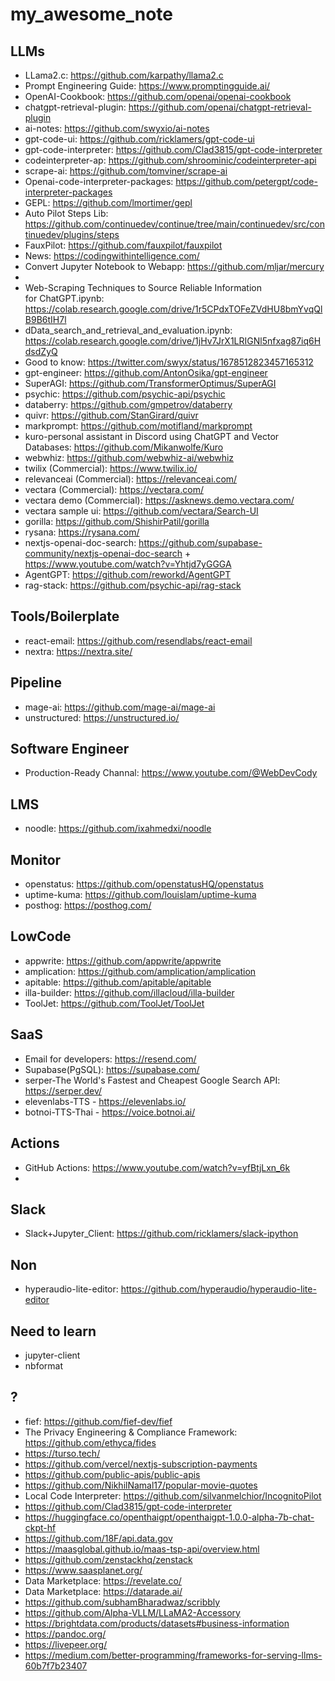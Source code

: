 # my_awesome_note

## LLMs
- LLama2.c: https://github.com/karpathy/llama2.c
- Prompt Engineering Guide: https://www.promptingguide.ai/
- OpenAI-Cookbook: https://github.com/openai/openai-cookbook
- chatgpt-retrieval-plugin: https://github.com/openai/chatgpt-retrieval-plugin
- ai-notes: https://github.com/swyxio/ai-notes
- gpt-code-ui: https://github.com/ricklamers/gpt-code-ui
- gpt-code-interpreter: https://github.com/Clad3815/gpt-code-interpreter
- codeinterpreter-ap: https://github.com/shroominic/codeinterpreter-api
- scrape-ai: https://github.com/tomviner/scrape-ai
- Openai-code-interpreter-packages: https://github.com/petergpt/code-interpreter-packages
- GEPL: https://github.com/lmortimer/gepl
- Auto Pilot Steps Lib: https://github.com/continuedev/continue/tree/main/continuedev/src/continuedev/plugins/steps
- FauxPilot: https://github.com/fauxpilot/fauxpilot
- News: https://codingwithintelligence.com/
- Convert Jupyter Notebook to Webapp: https://github.com/mljar/mercury
- 
- Web-Scraping Techniques to Source Reliable Information for ChatGPT.ipynb: https://colab.research.google.com/drive/1r5CPdxTOFeZVdHU8bmYvqQlB9B6tIH7l
- dData_search_and_retrieval_and_evaluation.ipynb: https://colab.research.google.com/drive/1jHv7JrX1LRIGNl5nfxag87iq6HdsdZyQ
- Good to know: https://twitter.com/swyx/status/1678512823457165312
- gpt-engineer: https://github.com/AntonOsika/gpt-engineer
- SuperAGI: https://github.com/TransformerOptimus/SuperAGI
- psychic: https://github.com/psychic-api/psychic
- databerry: https://github.com/gmpetrov/databerry
- quivr: https://github.com/StanGirard/quivr
- markprompt: https://github.com/motifland/markprompt
- kuro-personal assistant in Discord using ChatGPT and Vector Databases: https://github.com/Mikanwolfe/Kuro
- webwhiz: https://github.com/webwhiz-ai/webwhiz
- twilix (Commercial): https://www.twilix.io/
- relevanceai (Commercial): https://relevanceai.com/
- vectara (Commercial): https://vectara.com/
- vectara demo (Commercial): https://asknews.demo.vectara.com/
- vectara sample ui: https://github.com/vectara/Search-UI
- gorilla: https://github.com/ShishirPatil/gorilla
- rysana: https://rysana.com/
- nextjs-openai-doc-search: https://github.com/supabase-community/nextjs-openai-doc-search + https://www.youtube.com/watch?v=Yhtjd7yGGGA
- AgentGPT: https://github.com/reworkd/AgentGPT
- rag-stack: https://github.com/psychic-api/rag-stack

## Tools/Boilerplate
- react-email: https://github.com/resendlabs/react-email
- nextra: https://nextra.site/

## Pipeline
- mage-ai: https://github.com/mage-ai/mage-ai
- unstructured: https://unstructured.io/

## Software Engineer
- Production-Ready Channal: https://www.youtube.com/@WebDevCody

## LMS
- noodle: https://github.com/ixahmedxi/noodle

## Monitor
- openstatus: https://github.com/openstatusHQ/openstatus
- uptime-kuma: https://github.com/louislam/uptime-kuma
- posthog: https://posthog.com/

## LowCode
- appwrite: https://github.com/appwrite/appwrite
- amplication: https://github.com/amplication/amplication
- apitable: https://github.com/apitable/apitable
- illa-builder: https://github.com/illacloud/illa-builder
- ToolJet: https://github.com/ToolJet/ToolJet

## SaaS
- Email for developers: https://resend.com/
- Supabase(PgSQL): https://supabase.com/
- serper-The World's Fastest and Cheapest Google Search API: https://serper.dev/
- elevenlabs-TTS - https://elevenlabs.io/
- botnoi-TTS-Thai - https://voice.botnoi.ai/

## Actions
- GitHub Actions: https://www.youtube.com/watch?v=yfBtjLxn_6k
- 

## Slack
- Slack+Jupyter_Client: https://github.com/ricklamers/slack-ipython

## Non
- hyperaudio-lite-editor: https://github.com/hyperaudio/hyperaudio-lite-editor

## Need to learn
- jupyter-client
- nbformat

## ?
- fief: https://github.com/fief-dev/fief
- The Privacy Engineering & Compliance Framework: https://github.com/ethyca/fides
- https://turso.tech/
- https://github.com/vercel/nextjs-subscription-payments
- https://github.com/public-apis/public-apis
- https://github.com/NikhilNamal17/popular-movie-quotes
- Local Code Interpreter: https://github.com/silvanmelchior/IncognitoPilot
- https://github.com/Clad3815/gpt-code-interpreter
- https://huggingface.co/openthaigpt/openthaigpt-1.0.0-alpha-7b-chat-ckpt-hf
- https://github.com/18F/api.data.gov
- https://maasglobal.github.io/maas-tsp-api/overview.html
- https://github.com/zenstackhq/zenstack
- https://www.saasplanet.org/
- Data Marketplace: https://revelate.co/
- Data Marketplace: https://datarade.ai/
- https://github.com/subhamBharadwaz/scribbly
- https://github.com/Alpha-VLLM/LLaMA2-Accessory
- https://brightdata.com/products/datasets#business-information
- https://pandoc.org/
- https://livepeer.org/
- https://medium.com/better-programming/frameworks-for-serving-llms-60b7f7b23407
